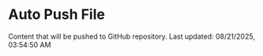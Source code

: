 # Auto Push File

Content that will be pushed to GitHub repository.
Last updated: 08/21/2025, 03:54:50 AM
